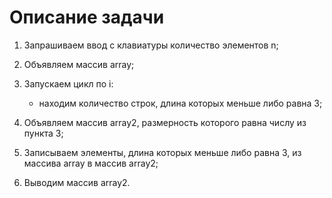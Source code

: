 # Описание задачи

1. Запрашиваем ввод с клавиатуры количество элементов n;

2. Объявляем массив array;

3. Запускаем цикл по i:
    - находим количество строк, длина которых меньше либо равна 3;

4. Объявляем массив array2, размерность которого равна числу из пункта 3;

5. Записываем элементы, длина которых меньше либо равна 3, из массива array в массив array2;

6. Выводим массив array2.
